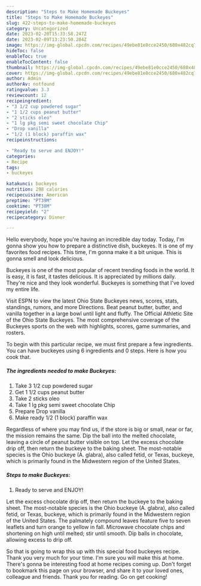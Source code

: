 ```yaml
---
description: "Steps to Make Homemade Buckeyes"
title: "Steps to Make Homemade Buckeyes"
slug: 422-steps-to-make-homemade-buckeyes
category: Uncategorized
date: 2023-02-20T15:33:58.247Z
date: 2023-02-09T13:23:50.284Z
image: https://img-global.cpcdn.com/recipes/49ebe81e0cce2450/680x482cq70/buckeyes-recipe-main-photo.jpg
hideToc: false
enableToc: true
enableTocContent: false
thumbnail: https://img-global.cpcdn.com/recipes/49ebe81e0cce2450/680x482cq70/buckeyes-recipe-main-photo.jpg
cover: https://img-global.cpcdn.com/recipes/49ebe81e0cce2450/680x482cq70/buckeyes-recipe-main-photo.jpg
author: Admin
authorAv: notfound
ratingvalue: 3.3
reviewcount: 12
recipeingredient:
- "3 1/2 cup powdered sugar"
- "1 1/2 cups peanut butter"
- "2 sticks oleo"
- "1 lg pkg semi sweet chocolate Chip"
- "Drop vanilla"
- "1/2 (1 block) paraffin wax"
recipeinstructions:

- "Ready to serve and ENJOY!"
categories:
- Recipe
tags:
- buckeyes

katakunci: buckeyes 
nutrition: 298 calories
recipecuisine: American
preptime: "PT39M"
cooktime: "PT38M"
recipeyield: "2"
recipecategory: Dinner

---
```



Hello everybody, hope you're having an incredible day today. Today, I'm gonna show you how to prepare a distinctive dish, buckeyes. It is one of my favorites food recipes. This time, I'm gonna make it a bit unique. This is gonna smell and look delicious.

Buckeyes is one of the most popular of recent trending foods in the world. It is easy, it is fast, it tastes delicious. It is appreciated by millions daily. They're nice and they look wonderful. Buckeyes is something that I've loved my entire life.

Visit ESPN to view the latest Ohio State Buckeyes news, scores, stats, standings, rumors, and more Directions. Beat peanut butter, butter, and vanilla together in a large bowl until light and fluffy. The Official Athletic Site of the Ohio State Buckeyes. The most comprehensive coverage of the Buckeyes sports on the web with highlights, scores, game summaries, and rosters.


To begin with this particular recipe, we must first prepare a few ingredients. You can have buckeyes using 6 ingredients and 0 steps. Here is how you cook that.

<!--inarticleads1-->

##### The ingredients needed to make Buckeyes:

1. Take 3 1/2 cup powdered sugar
1. Get 1 1/2 cups peanut butter
1. Take 2 sticks oleo
1. Take 1 lg pkg semi sweet chocolate Chip
1. Prepare Drop vanilla
1. Make ready 1/2 (1 block) paraffin wax


Regardless of where you may find us, if the store is big or small, near or far, the mission remains the same. Dip the ball into the melted chocolate, leaving a circle of peanut butter visible on top. Let the excess chocolate drip off, then return the buckeye to the baking sheet. The most-notable species is the Ohio buckeye (A. glabra), also called fetid, or Texas, buckeye, which is primarily found in the Midwestern region of the United States. 

<!--inarticleads2-->

##### Steps to make Buckeyes:


1. Ready to serve and ENJOY!

Let the excess chocolate drip off, then return the buckeye to the baking sheet. The most-notable species is the Ohio buckeye (A. glabra), also called fetid, or Texas, buckeye, which is primarily found in the Midwestern region of the United States. The palmately compound leaves feature five to seven leaflets and turn orange to yellow in fall. Microwave chocolate chips and shortening on high until melted; stir until smooth. Dip balls in chocolate, allowing excess to drip off. 

So that is going to wrap this up with this special food buckeyes recipe. Thank you very much for your time. I'm sure you will make this at home. There's gonna be interesting food at home recipes coming up. Don't forget to bookmark this page on your browser, and share it to your loved ones, colleague and friends. Thank you for reading. Go on get cooking!
